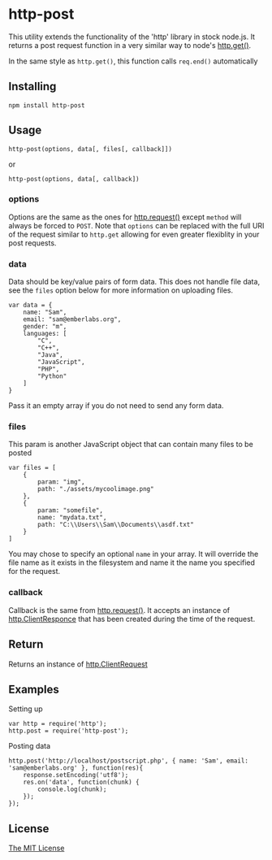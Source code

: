 # http-post

This utility extends the functionality of the 'http' library in stock node.js.
It returns a post request function in a very similar way to node's [http.get()](http://nodejs.org/api/http.html#http_http_get_options_callback).

In the same style as `http.get()`, this function calls `req.end()` automatically

## Installing

	npm install http-post

## Usage

	http-post(options, data[, files[, callback]])

or

	http-post(options, data[, callback])

### options

Options are the same as the ones for [http.request()](http://nodejs.org/api/http.html#http_http_request_options_callback)
except `method` will always be forced to `POST`. Note that `options` can be
replaced with the full URI of the request similar to `http.get` allowing for
even greater flexiblity in your post requests.

### data

Data should be key/value pairs of form data. This does not handle file data,
see the `files` option below for more information on uploading files.

	var data = {
		name: "Sam",
		email: "sam@emberlabs.org",
		gender: "m",
		languages: [
			"C",
			"C++",
			"Java",
			"JavaScript",
			"PHP",
			"Python"
		]
	}

Pass it an empty array if you do not need to send any form data.

### files

This param is another JavaScript object that can contain many files to be posted

	var files = [
		{
			param: "img",
			path: "./assets/mycoolimage.png"
		},
		{
			param: "somefile",
			name: "mydata.txt",
			path: "C:\\Users\\Sam\\Documents\\asdf.txt"
		}
	]

You may chose to specify an optional `name` in your array. It will override the
file name as it exists in the filesystem and name it the name you specified for
the request.

### callback

Callback is the same from [http.request()](http://nodejs.org/api/http.html#http_http_request_options_callback).
It accepts an instance of [http.ClientResponce](http://nodejs.org/api/http.html#http_http_clientresponse)
that has been created during the time of the request.

## Return

Returns an instance of [http.ClientRequest](http://nodejs.org/api/http.html#http_class_http_clientrequest)

## Examples

Setting up

	var http = require('http');
	http.post = require('http-post');

Posting data

	http.post('http://localhost/postscript.php', { name: 'Sam', email: 'sam@emberlabs.org' }, function(res){
		response.setEncoding('utf8');
		res.on('data', function(chunk) {
			console.log(chunk);
		});
	});

## License

[The MIT License](http://opensource.org/licenses/mit-license.php)
